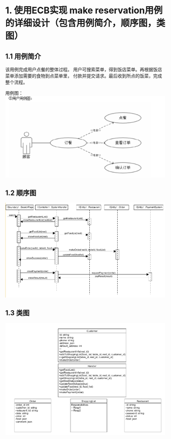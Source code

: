 # 1. 使用ECB实现 make reservation用例的详细设计（包含用例简介，顺序图，类图）

## 1.1 用例简介

该用例完成用户点餐的整体过程。
用户可搜索菜单，得到饭店菜单。再根据饭店菜单添加需要的食物到点菜单里，
付款并提交请求。最后收到所点的饭菜，完成整个流程。

用例图：
![UMLet](https://github.com/EatWhat/documents/raw/master/%E7%94%A8%E6%88%B7%E7%94%A8%E4%BE%8B%E5%9B%BE.png)

## 1.2 顺序图
![ECB顺序图[用户下单]](https://github.com/EatWhat/documents/blob/master/ECB%E9%A1%BA%E5%BA%8F%E5%9B%BE%5B%E7%94%A8%E6%88%B7%E4%B8%8B%E5%8D%95%5D.png)
## 1.3 类图
![ECB类图[用户下单]](https://github.com/EatWhat/documents/blob/master/ECB%E7%B1%BB%E5%9B%BE%5B%E7%94%A8%E6%88%B7%E4%B8%8B%E5%8D%95%5D.png)